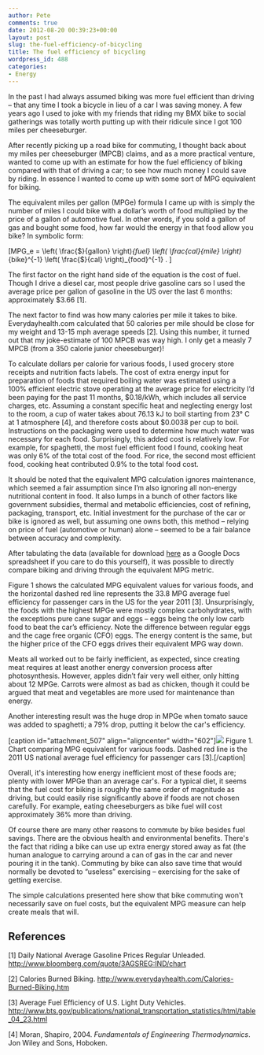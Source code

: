 ```yaml
---
author: Pete
comments: true
date: 2012-08-20 00:39:23+00:00
layout: post
slug: the-fuel-efficiency-of-bicycling
title: The fuel efficiency of bicycling
wordpress_id: 488
categories:
- Energy
---
```


In the past I had always assumed biking was more fuel efficient than driving – that any time I took a bicycle in lieu of a car I was saving money. A few years ago I used to joke with my friends that riding my BMX bike to social gatherings was totally worth putting up with their ridicule since I got 100 miles per cheeseburger.



After recently picking up a road bike for commuting, I thought back about my miles per cheeseburger (MPCB) claims, and as a more practical venture, wanted to come up with an estimate for how the fuel efficiency of biking compared with that of driving a car; to see how much money I could save by riding. In essence I wanted to come up with some sort of MPG equivalent for biking.





The equivalent miles per gallon (MPGe) formula I came up with is simply the number of miles I could bike with a dollar’s worth of food multiplied by the price of a gallon of automotive fuel. In other words, if you sold a gallon of gas and bought some food, how far would the energy in that food allow you bike? In symbolic form:

\[MPG_e = \left( \frac{\$}{gallon} \right)_{fuel}  \left( \frac{cal}{mile} \right)_{bike}^{-1}  \left( \frac{\$}{cal} \right)_{food}^{-1} .  \]



The first factor on the right hand side of the equation is the cost of fuel. Though I drive a diesel car, most people drive gasoline cars so I used the average price per gallon of gasoline in the US over the last 6 months: approximately $3.66 [1].





The next factor to find was how many calories per mile it takes to bike. Everydayhealth.com calculated that 50 calories per mile should be close for my weight and 13-15 mph average speeds [2]. Using this number, it turned out that my joke-estimate of 100 MPCB was way high. I only get a measly 7 MPCB (from a 350 calorie junior cheeseburger)!





To calculate dollars per calorie for various foods, I used grocery store receipts and nutrition facts labels. The cost of extra energy input for preparation of foods that required boiling water was estimated using a 100% efficient electric stove operating at the average price for electricity I’d been paying for the past 11 months, $0.18/kWh, which includes all service charges, etc. Assuming a constant specific heat and neglecting energy lost to the room, a cup of water takes about 76.13 kJ to boil starting from 23° C at 1 atmosphere [4], and therefore costs about $0.0038 per cup to boil. Instructions on the packaging were used to determine how much water was necessary for each food. Surprisingly, this added cost is relatively low. For example, for spaghetti, the most fuel efficient food I found, cooking heat was only 6% of the total cost of the food. For rice, the second most efficient food, cooking heat contributed 0.9% to the total food cost.





It should be noted that the equivalent MPG calculation ignores maintenance, which seemed a fair assumption since I’m also ignoring all non-energy nutritional content in food. It also lumps in a bunch of other factors like government subsidies, thermal and metabolic efficiencies, cost of refining, packaging, transport, etc. Initial investment for the purchase of the car or bike is ignored as well, but assuming one owns both, this method – relying on price of fuel (automotive or human) alone – seemed to be a fair balance between accuracy and complexity.





After tabulating the data (available for download [here](https://docs.google.com/spreadsheet/ccc?key=0AgMVIAlxIxfZdHZVU09DX2FjaXhkdkZwQVk3clpqNFE&usp=sharing) as a Google Docs spreadsheet if you care to do this yourself), it was possible to directly compare biking and driving through the equivalent MPG metric.





Figure 1 shows the calculated MPG equivalent values for various foods, and the horizontal dashed red line represents the 33.8 MPG average fuel efficiency for passenger cars in the US for the year 2011 [3]. Unsurprisingly, the foods with the highest MPGe were mostly complex carbohydrates, with the exceptions pure cane sugar and eggs – eggs being the only low carb food to beat the car’s efficiency. Note the difference between regular eggs and the cage free organic (CFO) eggs. The energy content is the same, but the higher price of the CFO eggs drives their equivalent MPG way down.





Meats all worked out to be fairly inefficient, as expected, since creating meat requires at least another energy conversion process after photosynthesis. However, apples didn’t fair very well either, only hitting about 12 MPGe. Carrots were almost as bad as chicken, though it could be argued that meat and vegetables are more used for maintenance than energy.





Another interesting result was the huge drop in MPGe when tomato sauce was added to spaghetti; a 79% drop, putting it below the car's efficiency.



[caption id="attachment_507" align="aligncenter" width="602"][![](http://petebachant.me/wp-content/uploads/2012/08/Figure-1-MPGe.fw_.png)](http://petebachant.me/wp-content/uploads/2012/08/Figure-1-MPGe.fw_.png) Figure 1. Chart comparing MPG equivalent for various foods. Dashed red line is the 2011 US national average fuel efficiency for passenger cars [3].[/caption]



Overall, it's interesting how energy inefficient most of these foods are; plenty with lower MPGe than an average car's. For a typical diet, it seems that the fuel cost for biking is roughly the same order of magnitude as driving, but could easily rise significantly above if foods are not chosen carefully. For example, eating cheeseburgers as bike fuel will cost approximately 36% more than driving.





Of course there are many other reasons to commute by bike besides fuel savings. There are the obvious health and environmental benefits. There's the fact that riding a bike can use up extra energy stored away as fat (the human analogue to carrying around a can of gas in the car and never pouring it in the tank). Commuting by bike can also save time that would normally be devoted to “useless” exercising – exercising for the sake of getting exercise.





The simple calculations presented here show that bike commuting won't necessarily save on fuel costs, but the equivalent MPG measure can help create meals that will.





## References




[1] Daily National Average Gasoline Prices Regular Unleaded. http://www.bloomberg.com/quote/3AGSREG:IND/chart




[2] Calories Burned Biking. http://www.everydayhealth.com/Calories-Burned-Biking.htm




[3] Average Fuel Efficiency of U.S. Light Duty Vehicles. http://www.bts.gov/publications/national_transportation_statistics/html/table_04_23.html




[4] Moran, Shapiro, 2004. _Fundamentals of Engineering Thermodynamics_. Jon Wiley and Sons, Hoboken.
